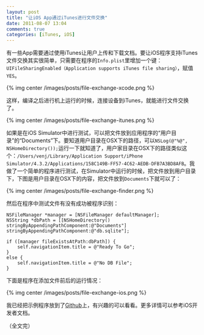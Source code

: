 ```yaml
---
layout: post
title: "让iOS App通过iTunes进行文件交换"
date: 2011-08-07 13:04
comments: true
categories: [iTunes, iOS]
---
```


有一些App需要通过使用iTunes让用户上传和下载文档。要让iOS程序支持iTunes文件交换其实很简单，只需要在程序的`Info.plist`里增加一个键：`UIFileSharingEnabled（Application supports iTunes file sharing）`，赋值`YES`。

{% img center /images/posts/file-exchange-xcode.png %}

这样，编译之后进行机上运行的时候，连接设备到iTunes，就能进行文件交换了。
<!-- more --> 
{% img center /images/posts/file-exchange-itunes.png %}

如果是在iOS Simulator中进行测试，可以把文件放到应用程序的“用户目录”的“Documents”下。要知道用户目录在OSX下的路径，可以`NSLog(@"%@", NSHomeDirectory());`运行一下就知道了，用户家目录在OSX下的路径类似这个：`/Users/venj/Library/Application Support/iPhone Simulator/4.3.2/Applications/158C149B-FF57-4C62-AEDB-DFB7A3BD8AFB`。我做了一个简单的程序进行测试，在Simulator中运行的时候，把文件放到用户目录下，下图是用户目录在OSX下的内容，把文件放到`Documents`下就可以了：

{% img center /images/posts/file-exchange-finder.png %}

然后在程序中测试文件有没有成功被程序识别：

``` objc
NSFileManager *manager = [NSFileManager defaultManager];
NSString *dbPath = [[NSHomeDirectory() stringByAppendingPathComponent:@"Documents"] stringByAppendingPathComponent:@"db.sqlite"];

if ([manager fileExistsAtPath:dbPath]) {
    self.navigationItem.title = @"Ready To Go";
}
else {
    self.navigationItem.title = @"No DB File";
}
```

下面是程序在添加文件前后的运行情况：

{% img center /images/posts/file-exchange-ios.png %}

我已经把示例程序放到了[Github](https://github.com/venj/Cocoa-blog-code)上，有兴趣的可以看看。更多详情可以参考iOS开发者文档。

（全文完）
